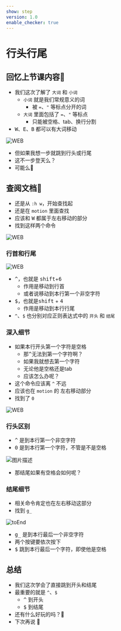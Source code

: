```yaml
---
show: step
version: 1.0
enable_checker: true
---
```


# 行头行尾

## 回忆上节课内容🤔

- 我们这次了解了 `大词` 和 `小词`
	- `小词` 就是我们常规意义的词
		- 被 `=`、`"` 等标点分开的词
	- `大词` 里面包括了 `=`、`"` 等标点
		- 只能被空格、tab、换行分割
- <kbd>W</kbd>、<kbd>E</kbd>、<kbd>B</kbd> 都可以有大词移动

![WEB](https://labfile.oss.aliyuncs.com/courses/2840/WEB)

- 但如果我想一步就跳到行头或行尾
- 这不一步登天么？
- 可能么🤔

## 查阅文档📕

- 还是从 `:h w`，开始查找起
- 还是在 `motion` 里面查找
- 应该和 <kbd>W</kbd> 都属于左右移动的部分
- 找到这样两个命令

![WEB](https://labfile.oss.aliyuncs.com/courses/2840/StartEnd.png)

### 行首和行尾

![WEB](https://labfile.oss.aliyuncs.com/courses/2840/StartEnd2)

- <kbd>^</kbd>，也就是 <kbd>shift</kbd>+<kbd>6</kbd>
	- 作用是移动到行首
	- 或者说移动到本行第一个非空字符
- <kbd>$</kbd>，也就是<kbd>shift</kbd> + <kbd>4</kbd>
	- 作用是移动到本行行尾
- `^`、`$` 也分别对应正则表达式中的 `开头` 和 `结尾` 

### 深入细节

- 如果本行开头第一个字符是空格
	- 那<kbd>^</kbd>无法到第一个字符啊？
	- 如果我就想去第一个字符
	- 无论他是空格还是tab
	- 应该怎么办呢？
- 这个命令应该离 `^` 不远
- 应该也在 `motion` 的 左右移动部分
- 找到了 `0` 

![WEB](https://labfile.oss.aliyuncs.com/courses/2840/0ToBegin.png)

### 行头区别

-  <kbd>^</kbd> 是到本行第一个非空字符
-  <kbd>0</kbd> 是到本行第一个字符，不管是不是空格

![图片描述](https://doc.shiyanlou.com/courses/uid1190679-20210705-1625459429355)

-  那结尾如果有空格会如何呢？

### 结尾细节

- 相关命令肯定也在左右移动这部分
- 找到 `g_`

![toEnd](https://labfile.oss.aliyuncs.com/courses/2840/toLineEnd.png )

- <kbd>g</kbd><kbd>_</kbd> 是到本行最后一个非空字符
- 两个按键要依次按下
- <kbd>$</kbd> 跳到本行最后一个字符，即使他是空格

## 总结 

- 我们这次学会了直接跳到开头和结尾
- 最重要的就是 `^`、`$`
	- <kbd>^</kbd> 到开头
	- <kbd>$</kbd> 到结尾
- 还有什么好玩的吗？🤔
- 下次再说 👋





